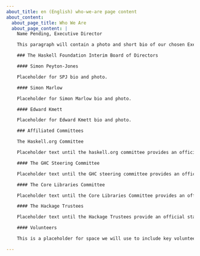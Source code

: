 ```yaml
---
about_title: en (English) who-we-are page content
about_content:
  about_page_title: Who We Are
  about_page_content: |
    Name Pending, Executive Director

    This paragraph will contain a photo and short bio of our chosen Executive Director.

    ### The Haskell Foundation Interim Board of Directors

    #### Simon Peyton-Jones

    Placeholder for SPJ bio and photo.

    #### Simon Marlow

    Placeholder for Simon Marlow bio and photo.

    #### Edward Kmett

    Placeholder for Edward Kmett bio and photo.

    ### Affiliated Committees

    The Haskell.org Committee

    Placeholder text until the haskell.org committee provides an official statement.

    #### The GHC Steering Committee

    Placeholder text until the GHC steering committee provides an official statement.

    #### The Core Libraries Committee

    Placeholder text until the Core Libraries Committee provides an official statement.

    #### The Hackage Trustees

    Placeholder text until the Hackage Trustees provide an official statement.

    #### Volunteers

    This is a placeholder for space we will use to include key volunteers who are not on the board or with one of the affiliated committees.

---    
```

